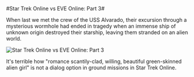 #Star Trek Online vs EVE Online: Part 3#

When last we met the crew of the USS Alvarado, their excursion through a mysterious wormhole had ended in tragedy when an immense ship of unknown origin destroyed their starship, leaving them stranded on an alien world.

![](http://westkarana.com/wp-content/uploads/2010/02/comic3.jpg "Star Trek Online vs EVE Online: Part 3")

It's terrible how "romance scantily-clad, willing, beautiful green-skinned alien girl" is not a dialog option in ground missions in Star Trek Online.
